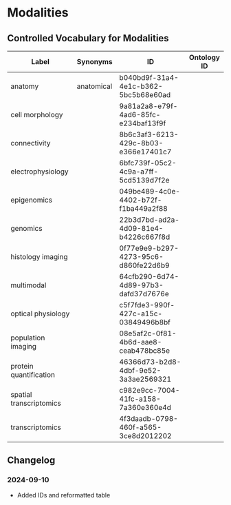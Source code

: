# Modalities

## Controlled Vocabulary for Modalities

| Label | Synonyms | ID | Ontology ID |
|-------|----------|----|-------------|
| anatomy | anatomical | b040bd9f-31a4-4e1c-b362-5bc5b68e60ad |  |
| cell morphology | | 9a81a2a8-e79f-4ad6-85fc-e234baf13f9f |  |
| connectivity | | 8b6c3af3-6213-429c-8b03-e366e17401c7 |  |
| electrophysiology | | 6bfc739f-05c2-4c9a-a7ff-5cd5139d7f2e |  |
| epigenomics |  | 049be489-4c0e-4402-b72f-f1ba449a2f88 |  |
| genomics |  | 22b3d7bd-ad2a-4d09-81e4-b4226c667f8d |  |
| histology imaging |  | 0f77e9e9-b297-4273-95c6-d860fe22d6b9 |  |
| multimodal |  | 64cfb290-6d74-4d89-97b3-dafd37d7676e |  |
| optical physiology |  | c5f7fde3-990f-427c-a15c-03849496b8bf |  |
| population imaging |  | 08e5af2c-0f81-4b6d-aae8-ceab478bc85e |  |
| protein quantification |  | 46366d73-b2d8-4dbf-9e52-3a3ae2569321 |  |
| spatial transcriptomics |  | c982e9cc-7004-41fc-a158-7a360e360e4d |  |
| transcriptomics |  | 4f3daadb-0798-460f-a565-3ce8d2012202 |  |

## Changelog

### 2024-09-10

- Added IDs and reformatted table
